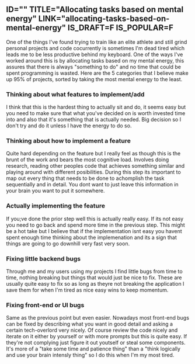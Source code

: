 ID=""
TITLE="Allocating tasks based on mental energy"
LINK="allocating-tasks-based-on-mental-energy"
IS_DRAFT=F
IS_POPULAR=F
----------

One of the things I've found trying to train like an elite athlete and still grind personal projects and code cocurrently is sometimes I'm dead tired which leads me to be less productive behind my keyboard. One of the ways I've worked around this is by allocating tasks based on my mental energy, this assures that there is always "something to do" and no time that could be spent programming is wasted. Here are the 5 categories that I believe make up 95% of projects, sorted by taking the most mental energy to the least.  

### Thinking about what features to implement/add 
I think that this is the hardest thing to actually sit and do, it seems easy but you need to make sure that what you've decided on is worth invested time into and also that it's something that is actually needed. Big decision so I don't try and do it unless I have the energy to do so. 

### Thinking about how to implement a feature
Quite hard depending on the feature but I really feel as though this is the brunt of the work and bears the most cognitive load. Involves doing research, reading other peoples code that achieves something similar and playing around with different posibilities. During this step its important to map out every thing that needs to be done to achomplish the task sequentially and in detail. You dont want to just leave this information in your brain you want to put it somewhere.

### Actually implementing the feature
If you;ve done the prior step well this is actually really easy. If its not easy you need to go back and spend more time in the previous step. This might be a hot take but I believe that if the implementation isnt easy you havent spent enough time thinking about the implemenation and its a sign that things are going to go downhill very fast very soon. 

### Fixing little backend bugs
Through me and my users using my projects I find little bugs from time to time, nothing breaking but things that would just be nice to fix. These are usually quite easy to fix so as long as theyre not breaking the application I save them for when I'm tired as nice easy wins to keep momentum. 

### Fixing front-end or UI bugs 
Same as the previous point but even easier. Nowadays most front-end bugs can be fixed by describing what you want in good detail and asking a certain tech-overlord very nicely. Of course review the code nicely and iterate on it either by yourself or with more prompts but this is quite easy. If they're not complying just figure it out youtself or steal some components. It's more of a "take some time and patience thing" than a "think logically and use your brain intensly thing" so I do this when I'm my most tired. 
